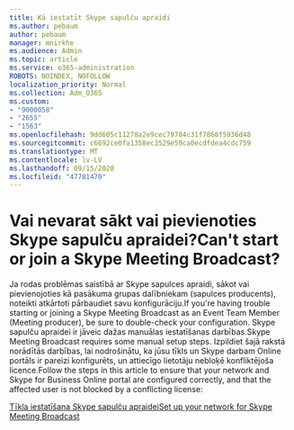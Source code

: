 ```yaml
---
title: Kā iestatīt Skype sapulču apraidi
ms.author: pebaum
author: pebaum
manager: mnirkhe
ms.audience: Admin
ms.topic: article
ms.service: o365-administration
ROBOTS: NOINDEX, NOFOLLOW
localization_priority: Normal
ms.collection: Adm_O365
ms.custom:
- "9000058"
- "2655"
- "1563"
ms.openlocfilehash: 9dd605c11278a2e9cec79784c31f7868f5936d48
ms.sourcegitcommit: c6692ce0fa1358ec3529e59ca0ecdfdea4cdc759
ms.translationtype: MT
ms.contentlocale: lv-LV
ms.lasthandoff: 09/15/2020
ms.locfileid: "47781470"
---
```

# <a name="cant-start-or-join-a-skype-meeting-broadcast"></a><span data-ttu-id="c7196-102">Vai nevarat sākt vai pievienoties Skype sapulču apraidei?</span><span class="sxs-lookup"><span data-stu-id="c7196-102">Can't start or join a Skype Meeting Broadcast?</span></span>

<span data-ttu-id="c7196-103">Ja rodas problēmas saistībā ar Skype sapulces apraidi, sākot vai pievienojoties kā pasākuma grupas dalībniekam (sapulces producents), noteikti atkārtoti pārbaudiet savu konfigurāciju.</span><span class="sxs-lookup"><span data-stu-id="c7196-103">If you're having trouble starting or joining a Skype Meeting Broadcast as an Event Team Member (Meeting producer), be sure to double-check your configuration.</span></span> <span data-ttu-id="c7196-104">Skype sapulču apraidei ir jāveic dažas manuālas iestatīšanas darbības.</span><span class="sxs-lookup"><span data-stu-id="c7196-104">Skype Meeting Broadcast requires some manual setup steps.</span></span> <span data-ttu-id="c7196-105">Izpildiet šajā rakstā norādītās darbības, lai nodrošinātu, ka jūsu tīkls un Skype darbam Online portāls ir pareizi konfigurēts, un attiecīgo lietotāju nebloķē konfliktējoša licence.</span><span class="sxs-lookup"><span data-stu-id="c7196-105">Follow the steps in this article to ensure that your network and Skype for Business Online portal are configured correctly, and that the affected user is not blocked by a conflicting license:</span></span>

[<span data-ttu-id="c7196-106">Tīkla iestatīšana Skype sapulču apraidei</span><span class="sxs-lookup"><span data-stu-id="c7196-106">Set up your network for Skype Meeting Broadcast</span></span>](https://docs.microsoft.com/SkypeForBusiness/set-up-your-network-for-skype-meeting-broadcast/set-up-your-network-for-skype-meeting-broadcast)